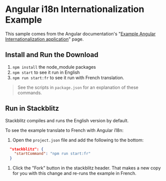 # Angular i18n Internationalization Example

This sample comes from the Angular documentation's "[Example Angular Internationalization application](https://angular.dev/guide/i18n/example)" page.

## Install and Run the Download

1. `npm install` the node_module packages
2. `npm start` to see it run in English
3. `npm run start:fr` to see it run with French translation.

>See the scripts in `package.json` for an explanation of these commands.

## Run in Stackblitz

Stackblitz compiles and runs the English version by default.

To see the example translate to French with Angular i18n:

1. Open the `project.json` file and add the following to the bottom:

```json
  "stackblitz": {
    "startCommand": "npm run start:fr"
  }
```

1. Click the "Fork" button in the stackblitz header. That makes a new copy for you with this change and re-runs the example in French.
